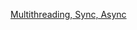 
[Multithreading, Sync, Async](https://www.udemy.com/course/master-multithreading-asynchronous-programming-in-csharp-dotnet)


